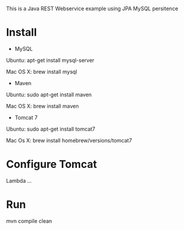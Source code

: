 This is a Java REST Webservice example using JPA MySQL persitence

Install
========

* MySQL

Ubuntu: apt-get install mysql-server

Mac OS X: brew install mysql

* Maven

Ubuntu: sudo apt-get install maven

Mac OS X: brew install maven 

* Tomcat 7

Ubuntu: sudo apt-get install tomcat7

Mac Os X: brew install homebrew/versions/tomcat7


Configure Tomcat
=================

Lambda ...


Run 
====

mvn compile clean

